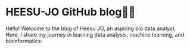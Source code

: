 # HEESU-JO GitHub blog👩‍🔬
Hello!
Welcome to the blog of Heesu JO, an aspiring bio data analyst.  
Here, I share my journey in learning data analysis, machine learning, and bioinformatics.
